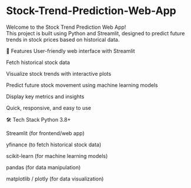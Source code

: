 # Stock-Trend-Prediction-Web-App

Welcome to the Stock Trend Prediction Web App!</br>
This project is built using Python and Streamlit, designed to predict future trends in stock prices based on historical data.

🚀 Features
User-friendly web interface with Streamlit</br>

Fetch historical stock data

Visualize stock trends with interactive plots

Predict future stock movement using machine learning models

Display key metrics and insights

Quick, responsive, and easy to use

🛠️ Tech Stack
Python 3.8+

Streamlit (for frontend/web app)

yfinance (to fetch historical stock data)

scikit-learn (for machine learning models)

pandas (for data manipulation)

matplotlib / plotly (for data visualization)
